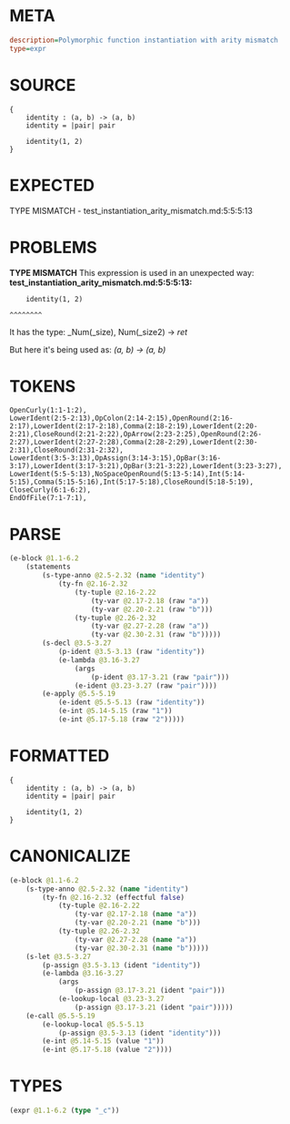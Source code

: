 # META
~~~ini
description=Polymorphic function instantiation with arity mismatch
type=expr
~~~
# SOURCE
~~~roc
{
    identity : (a, b) -> (a, b)
    identity = |pair| pair

    identity(1, 2)
}
~~~
# EXPECTED
TYPE MISMATCH - test_instantiation_arity_mismatch.md:5:5:5:13
# PROBLEMS
**TYPE MISMATCH**
This expression is used in an unexpected way:
**test_instantiation_arity_mismatch.md:5:5:5:13:**
```roc
    identity(1, 2)
```
    ^^^^^^^^

It has the type:
    _Num(_size), Num(_size2) -> _ret_

But here it's being used as:
    _(a, b) -> (a, b)_

# TOKENS
~~~zig
OpenCurly(1:1-1:2),
LowerIdent(2:5-2:13),OpColon(2:14-2:15),OpenRound(2:16-2:17),LowerIdent(2:17-2:18),Comma(2:18-2:19),LowerIdent(2:20-2:21),CloseRound(2:21-2:22),OpArrow(2:23-2:25),OpenRound(2:26-2:27),LowerIdent(2:27-2:28),Comma(2:28-2:29),LowerIdent(2:30-2:31),CloseRound(2:31-2:32),
LowerIdent(3:5-3:13),OpAssign(3:14-3:15),OpBar(3:16-3:17),LowerIdent(3:17-3:21),OpBar(3:21-3:22),LowerIdent(3:23-3:27),
LowerIdent(5:5-5:13),NoSpaceOpenRound(5:13-5:14),Int(5:14-5:15),Comma(5:15-5:16),Int(5:17-5:18),CloseRound(5:18-5:19),
CloseCurly(6:1-6:2),
EndOfFile(7:1-7:1),
~~~
# PARSE
~~~clojure
(e-block @1.1-6.2
	(statements
		(s-type-anno @2.5-2.32 (name "identity")
			(ty-fn @2.16-2.32
				(ty-tuple @2.16-2.22
					(ty-var @2.17-2.18 (raw "a"))
					(ty-var @2.20-2.21 (raw "b")))
				(ty-tuple @2.26-2.32
					(ty-var @2.27-2.28 (raw "a"))
					(ty-var @2.30-2.31 (raw "b")))))
		(s-decl @3.5-3.27
			(p-ident @3.5-3.13 (raw "identity"))
			(e-lambda @3.16-3.27
				(args
					(p-ident @3.17-3.21 (raw "pair")))
				(e-ident @3.23-3.27 (raw "pair"))))
		(e-apply @5.5-5.19
			(e-ident @5.5-5.13 (raw "identity"))
			(e-int @5.14-5.15 (raw "1"))
			(e-int @5.17-5.18 (raw "2")))))
~~~
# FORMATTED
~~~roc
{
	identity : (a, b) -> (a, b)
	identity = |pair| pair

	identity(1, 2)
}
~~~
# CANONICALIZE
~~~clojure
(e-block @1.1-6.2
	(s-type-anno @2.5-2.32 (name "identity")
		(ty-fn @2.16-2.32 (effectful false)
			(ty-tuple @2.16-2.22
				(ty-var @2.17-2.18 (name "a"))
				(ty-var @2.20-2.21 (name "b")))
			(ty-tuple @2.26-2.32
				(ty-var @2.27-2.28 (name "a"))
				(ty-var @2.30-2.31 (name "b")))))
	(s-let @3.5-3.27
		(p-assign @3.5-3.13 (ident "identity"))
		(e-lambda @3.16-3.27
			(args
				(p-assign @3.17-3.21 (ident "pair")))
			(e-lookup-local @3.23-3.27
				(p-assign @3.17-3.21 (ident "pair")))))
	(e-call @5.5-5.19
		(e-lookup-local @5.5-5.13
			(p-assign @3.5-3.13 (ident "identity")))
		(e-int @5.14-5.15 (value "1"))
		(e-int @5.17-5.18 (value "2"))))
~~~
# TYPES
~~~clojure
(expr @1.1-6.2 (type "_c"))
~~~

